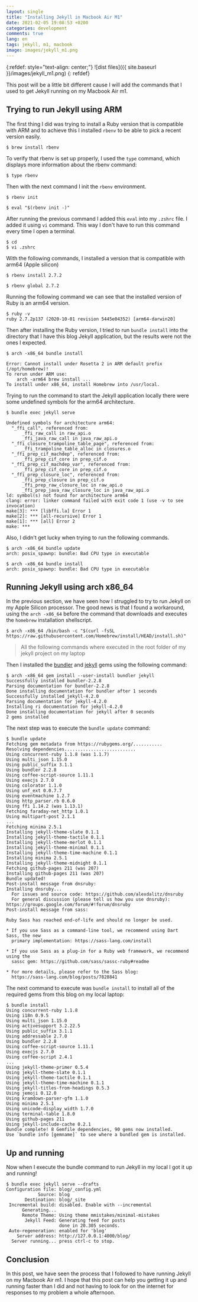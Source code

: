 ```yaml
---
layout: single
title: "Installing Jekyll in Macbook Air M1"
date: 2021-02-05 19:08:53 +0200
categories: development
comments: true
lang: en
tags: jekyll, m1, macbook
image: images/jekyll_m1.png
---
```


{:refdef: style="text-align: center;"}
![dist files]({{ site.baseurl }}/images/jekyll_m1.png)
{: refdef}

This post will be a little bit different cause I will add the commands that I used to get Jekyll running on my Macbook Air m1.

## Trying to run Jekyll using ARM
 

The first thing I did was trying to install a Ruby version that is compatible with ARM and to achieve this I installed `rbenv` to be able to pick a recent version easily.

```console
$ brew install rbenv
```

To verify that rbenv is set up properly, I used the `type` command, which displays more information about the rbenv command:

```console
$ type rbenv
```

Then with the next command I init the `rbenv` environment.

```console
$ rbenv init
```

```console
$ eval "$(rbenv init -)"
```

After running the previous command I added this `eval` into my `.zshrc` file. I added it using `vi` command. This way I don't have to run this command every time I open a terminal.

```console
$ cd 
$ vi .zshrc   
```

With the following commands, I installed a version that is compatible with arm64 (Apple silicon)

```console
$ rbenv install 2.7.2
```

```console
$ rbenv global 2.7.2
```

Running the following command we can see that the installed version of Ruby is an arm64 version. 

```console
$ ruby -v
ruby 2.7.2p137 (2020-10-01 revision 5445e04352) [arm64-darwin20]
```

Then after installing the Ruby version, I tried to run `bundle install` into the directory that I have this blog Jekyll application, but the results were not the ones I expected.  

```console
$ arch -x86_64 bundle install

Error: Cannot install under Rosetta 2 in ARM default prefix (/opt/homebrew)!
To rerun under ARM use:
    arch -arm64 brew install ...
To install under x86_64, install Homebrew into /usr/local.
```

Trying to run the command to start the Jekyll application locally there were some undefined symbols for the arm64 architecture. 

```console
$ bundle exec jekyll serve

Undefined symbols for architecture arm64:
  "_ffi_call", referenced from:
      _ffi_raw_call in raw_api.o
      _ffi_java_raw_call in java_raw_api.o
  "_ffi_closure_trampoline_table_page", referenced from:
      _ffi_trampoline_table_alloc in closures.o
  "_ffi_prep_cif_machdep", referenced from:
      _ffi_prep_cif_core in prep_cif.o
  "_ffi_prep_cif_machdep_var", referenced from:
      _ffi_prep_cif_core in prep_cif.o
  "_ffi_prep_closure_loc", referenced from:
      _ffi_prep_closure in prep_cif.o
      _ffi_prep_raw_closure_loc in raw_api.o
      _ffi_prep_java_raw_closure_loc in java_raw_api.o
ld: symbol(s) not found for architecture arm64
clang: error: linker command failed with exit code 1 (use -v to see invocation)
make[3]: *** [libffi.la] Error 1
make[2]: *** [all-recursive] Error 1
make[1]: *** [all] Error 2
make: ***
```

Also, I didn't get lucky when trying to run the following commands.

```console
$ arch -x86_64 bundle update
arch: posix_spawnp: bundle: Bad CPU type in executable
```

```console
$ arch -x86_64 bundle install
arch: posix_spawnp: bundle: Bad CPU type in executable
```

## Running Jekyll using arch x86_64

In the previous section, we have seen how I struggled to try to run Jekyll on my Apple Silicon processor. The good news is that I found a workaround, using the `arch -x86_64` before the command that downloads and executes the `homebrew` installation shellscript.   

```console
$ arch -x86_64 /bin/bash -c "$(curl -fsSL https://raw.githubusercontent.com/Homebrew/install/HEAD/install.sh)"
```
> All the following commands where executed in the root folder of my jekyll project on my laptop

Then I installed the <a href="https://rubygems.org/gems/bundler">bundler</a> and <a href="https://rubygems.org/gems/jekyll">jekyll</a> gems using the following command:

```console
$ arch -x86_64 gem install --user-install bundler jekyll
Successfully installed bundler-2.2.8
Parsing documentation for bundler-2.2.8
Done installing documentation for bundler after 1 seconds
Successfully installed jekyll-4.2.0
Parsing documentation for jekyll-4.2.0
Installing ri documentation for jekyll-4.2.0
Done installing documentation for jekyll after 0 seconds
2 gems installed
```
The next step was to execute the `bundle update` command:
```console
$ bundle update
Fetching gem metadata from https://rubygems.org/...........
Resolving dependencies...........................
Using concurrent-ruby 1.1.8 (was 1.1.7)
Using multi_json 1.15.0
Using public_suffix 3.1.1
Using bundler 2.2.8
Using coffee-script-source 1.11.1
Using execjs 2.7.0
Using colorator 1.1.0
Using unf_ext 0.0.7.7
Using eventmachine 1.2.7
Using http_parser.rb 0.6.0
Using ffi 1.14.2 (was 1.13.1)
Fetching faraday-net_http 1.0.1
Using multipart-post 2.1.1
...
Fetching minima 2.5.1
Installing jekyll-theme-slate 0.1.1
Installing jekyll-theme-tactile 0.1.1
Installing jekyll-theme-merlot 0.1.1
Installing jekyll-theme-minimal 0.1.1
Installing jekyll-theme-time-machine 0.1.1
Installing minima 2.5.1
Installing jekyll-theme-midnight 0.1.1
Fetching github-pages 211 (was 207)
Installing github-pages 211 (was 207)
Bundle updated!
Post-install message from dnsruby:
Installing dnsruby...
  For issues and source code: https://github.com/alexdalitz/dnsruby
  For general discussion (please tell us how you use dnsruby): https://groups.google.com/forum/#!forum/dnsruby
Post-install message from sass:

Ruby Sass has reached end-of-life and should no longer be used.

* If you use Sass as a command-line tool, we recommend using Dart Sass, the new
  primary implementation: https://sass-lang.com/install

* If you use Sass as a plug-in for a Ruby web framework, we recommend using the
  sassc gem: https://github.com/sass/sassc-ruby#readme

* For more details, please refer to the Sass blog:
  https://sass-lang.com/blog/posts/7828841
```

The next command to execute was `bundle install` to install all of the required gems from this blog on my local laptop:

```console
$ bundle install
Using concurrent-ruby 1.1.8
Using i18n 0.9.5
Using multi_json 1.15.0
Using activesupport 3.2.22.5
Using public_suffix 3.1.1
Using addressable 2.7.0
Using bundler 2.2.8
Using coffee-script-source 1.11.1
Using execjs 2.7.0
Using coffee-script 2.4.1
...
Using jekyll-theme-primer 0.5.4
Using jekyll-theme-slate 0.1.1
Using jekyll-theme-tactile 0.1.1
Using jekyll-theme-time-machine 0.1.1
Using jekyll-titles-from-headings 0.5.3
Using jemoji 0.12.0
Using kramdown-parser-gfm 1.1.0
Using minima 2.5.1
Using unicode-display_width 1.7.0
Using terminal-table 1.8.0
Using github-pages 211
Using jekyll-include-cache 0.2.1
Bundle complete! 8 Gemfile dependencies, 90 gems now installed.
Use `bundle info [gemname]` to see where a bundled gem is installed.
```

## Up and running

Now when I execute the bundle command to run Jekyll in my local I got it up and running!

```console
$ bundle exec jekyll serve --drafts
Configuration file: blog/_config.yml
            Source: blog
       Destination: blog/_site
 Incremental build: disabled. Enable with --incremental
      Generating... 
      Remote Theme: Using theme mmistakes/minimal-mistakes
       Jekyll Feed: Generating feed for posts
                    done in 20.305 seconds.
 Auto-regeneration: enabled for 'blog'
    Server address: http://127.0.0.1:4000/blog/
  Server running... press ctrl-c to stop.
```

## Conclusion

In this post, we have seen the process that I followed to have running Jekyll on my Macbook Air m1. I hope that this post can help you getting it up and running faster than I did and not having to look for on the internet for responses to my problem a whole afternoon. 